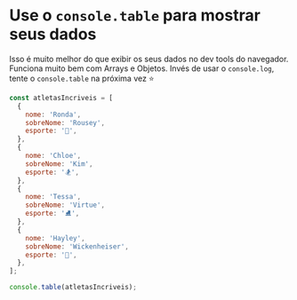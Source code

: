 # Use o `console.table` para mostrar seus dados

Isso é muito melhor do que exibir os seus dados no dev tools do navegador. Funciona muito bem com Arrays e Objetos. Invés de usar o `console.log`, tente o `console.table` na próxima vez ⭐️

```javascript
const atletasIncriveis = [
  {
    nome: 'Ronda',
    sobreNome: 'Rousey',
    esporte: '🥊',
  },
  {
    nome: 'Chloe',
    sobreNome: 'Kim',
    esporte: '🏂',
  },
  {
    nome: 'Tessa',
    sobreNome: 'Virtue',
    esporte: '⛸',
  },
  {
    nome: 'Hayley',
    sobreNome: 'Wickenheiser',
    esporte: '🏒',
  },
];

console.table(atletasIncriveis);
```

